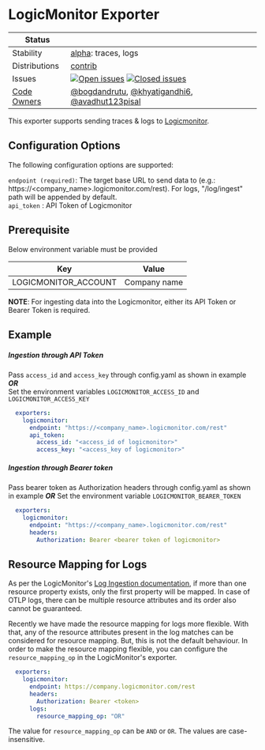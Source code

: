 # LogicMonitor Exporter

<!-- status autogenerated section -->
| Status        |           |
| ------------- |-----------|
| Stability     | [alpha]: traces, logs   |
| Distributions | [contrib] |
| Issues        | [![Open issues](https://img.shields.io/github/issues-search/open-telemetry/opentelemetry-collector-contrib?query=is%3Aissue%20is%3Aopen%20label%3Aexporter%2Flogicmonitor%20&label=open&color=orange&logo=opentelemetry)](https://github.com/open-telemetry/opentelemetry-collector-contrib/issues?q=is%3Aopen+is%3Aissue+label%3Aexporter%2Flogicmonitor) [![Closed issues](https://img.shields.io/github/issues-search/open-telemetry/opentelemetry-collector-contrib?query=is%3Aissue%20is%3Aclosed%20label%3Aexporter%2Flogicmonitor%20&label=closed&color=blue&logo=opentelemetry)](https://github.com/open-telemetry/opentelemetry-collector-contrib/issues?q=is%3Aclosed+is%3Aissue+label%3Aexporter%2Flogicmonitor) |
| [Code Owners](https://github.com/open-telemetry/opentelemetry-collector-contrib/blob/main/CONTRIBUTING.md#becoming-a-code-owner)    | [@bogdandrutu](https://www.github.com/bogdandrutu), [@khyatigandhi6](https://www.github.com/khyatigandhi6), [@avadhut123pisal](https://www.github.com/avadhut123pisal) |

[alpha]: https://github.com/open-telemetry/opentelemetry-collector/blob/main/docs/component-stability.md#alpha
[contrib]: https://github.com/open-telemetry/opentelemetry-collector-releases/tree/main/distributions/otelcol-contrib
<!-- end autogenerated section -->

This exporter supports sending traces & logs to [Logicmonitor](https://www.logicmonitor.com/).

## Configuration Options
The following configuration options are supported:

`endpoint (required)`: The target base URL to send data to (e.g.: https://<company_name>.logicmonitor.com/rest). For logs, "/log/ingest" path will be appended by default.\
`api_token` : API Token of Logicmonitor

## Prerequisite
Below environment variable must be provided

| Key                  | Value        |
| ------               | ------       |
| LOGICMONITOR_ACCOUNT | Company name |

**NOTE**: For ingesting data into the Logicmonitor, either its API Token or Bearer Token is required.

## Example
##### Ingestion through API Token
Pass `access_id` and `access_key` through config.yaml as shown in example    ***OR***  
Set the environment variables `LOGICMONITOR_ACCESS_ID` and `LOGICMONITOR_ACCESS_KEY`
```yaml
  exporters:
    logicmonitor:
      endpoint: "https://<company_name>.logicmonitor.com/rest"
      api_token:
        access_id: "<access_id of logicmonitor>"
        access_key: "<access_key of logicmonitor>"
```
##### Ingestion through Bearer token

Pass bearer token as Authorization headers through config.yaml as shown in example ***OR***
Set the environment variable `LOGICMONITOR_BEARER_TOKEN`
```yaml
  exporters:
    logicmonitor:
      endpoint: "https://<company_name>.logicmonitor.com/rest"
      headers:
        Authorization: Bearer <bearer token of logicmonitor>
```
## Resource Mapping for Logs

As per the LogicMonitor's [Log Ingestion documentation](https://www.logicmonitor.com/support/lm-logs/sending-logs-to-the-lm-logs-ingestion-api), if more than one resource property exists, only the first property will be mapped. In case of OTLP logs, there can be multiple resource attributes and its order also cannot be guaranteed.

Recently we have made the resource mapping for logs more flexible. With that, any of the resource attributes present in the log matches can be considered for resource mapping.
But, this is not the default behaviour. In order to make the resource mapping flexible, you can configure the `resource_mapping_op` in the LogicMonitor's exporter.

```yaml
  exporters:
    logicmonitor:
      endpoint: https://company.logicmonitor.com/rest
      headers:
        Authorization: Bearer <token>
      logs:
        resource_mapping_op: "OR"
```

The value for `resource_mapping_op` can be `AND` or `OR`. The values are case-insensitive. 